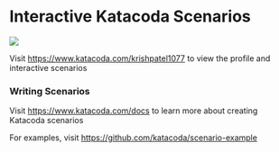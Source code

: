 # Interactive Katacoda Scenarios

[![](http://shields.katacoda.com/katacoda/krishpatel1077/count.svg)](https://www.katacoda.com/krishpatel1077 "Get your profile on Katacoda.com")

Visit https://www.katacoda.com/krishpatel1077 to view the profile and interactive scenarios

### Writing Scenarios
Visit https://www.katacoda.com/docs to learn more about creating Katacoda scenarios

For examples, visit https://github.com/katacoda/scenario-example
